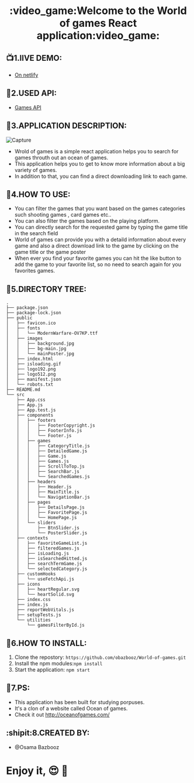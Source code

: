 <h1 align="center">
  :video_game:Welcome to the World of games React application:video_game:
</h1>


## :tv:1.lIVE DEMO:
* [On netlify](https://iridescent-valkyrie-7fe3a8.netlify.app/)


## :link:2.USED API:
* [Games API](https://www.mmobomb.com/api)

## :bookmark_tabs:3.APPLICATION DESCRIPTION:
![Capture](https://user-images.githubusercontent.com/90429106/168819458-1de23ebe-6780-43df-9121-f7e05e435264.PNG)
* Wrold of games is a simple react application helps you to search for games throuth out an ocean of games.
* This application helps you to get to know more information about a big variety of games.
* In addition to that, you can find a direct downloading link to each game.
 

## :electric_plug:4.HOW TO USE:
* You can filter the games that you want based on the games categories such shooting games , card games etc..  
* You can also filter the games based on the playing platform.
* You can directly search for the requested game by typing the game title in the search field
* World of games can provide you with a detaild information about every game and also a  direct download link to the game by clicking  on the game title or the game poster
* When ever you find your favorite games you can hit the like button to add the game to your favorite list, so no need to search again for you favorites games.


## :deciduous_tree:5.DIRECTORY TREE:
```
.
├── package.json
├── package-lock.json
├── public
│   ├── favicon.ico
│   ├── fonts
│   │   └── ModernWarfare-OV7KP.ttf
│   ├── images
│   │   ├── background.jpg
│   │   ├── bg-main.jpg
│   │   └── mainPoster.jpg
│   ├── index.html
│   ├── isloading.gif
│   ├── logo192.png
│   ├── logo512.png
│   ├── manifest.json
│   └── robots.txt
├── README.md
└── src
    ├── App.css
    ├── App.js
    ├── App.test.js
    ├── components
    │   ├── footers
    │   │   ├── FooterCopyright.js
    │   │   ├── FooterInfo.js
    │   │   └── Footer.js
    │   ├── games
    │   │   ├── CategoryTitle.js
    │   │   ├── DetailedGame.js
    │   │   ├── Game.js
    │   │   ├── Games.js
    │   │   ├── ScrollToTop.js
    │   │   ├── SearchBar.js
    │   │   └── SearchedGames.js
    │   ├── headers
    │   │   ├── Header.js
    │   │   ├── MainTitle.js
    │   │   └── NavigationBar.js
    │   ├── pages
    │   │   ├── DetailsPage.js
    │   │   ├── FavoritePage.js
    │   │   └── HomePage.js
    │   └── sliders
    │       ├── BtnSlider.js
    │       └── PosterSlider.js
    ├── contexts
    │   ├── favoriteGameList.js
    │   ├── filteredGames.js
    │   ├── isLoading.js
    │   ├── isSearchedHitted.js
    │   ├── searchTermGame.js
    │   └── selectedCategory.js
    ├── customHooks
    │   └── useFetchApi.js
    ├── icons
    │   ├── heartRegular.svg
    │   └── heartSolid.svg
    ├── index.css
    ├── index.js
    ├── reportWebVitals.js
    ├── setupTests.js
    └── utilities
        └── gamesFilterById.js
```


## :electric_plug:6.HOW TO INSTALL:
1. Clone the repostory: ` https://github.com/obazbooz/World-of-games.git `
2. Install the npm modules:` npm install ` 
3. Start the application: ` npm start ` 


## :paw_prints:7.PS:
* This application has been built for studying porpuses.
* It's a clon of a website called Ocean of games.
* Check it out http://oceanofgames.com/

## :shipit:8.CREATED BY:
* @Osama Bazbooz

# Enjoy it, :heart_eyes: :gift_heart:


